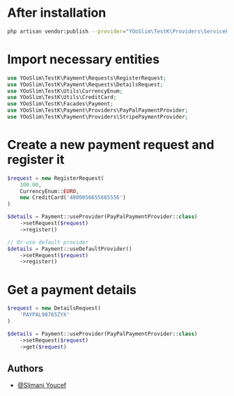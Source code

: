 # After installation

```bash
php artisan vendor:publish --provider="YOoSlim\TestK\Providers\ServiceProvider"
```

# Import necessary entities
```php
use YOoSlim\TestK\Payment\Requests\RegisterRequest;
use YOoSlim\TestK\Payment\Requests\DetailsRequest;
use YOoSlim\TestK\Utils\CurrencyEnum;
use YOoSlim\TestK\Utils\CreditCard;
use YOoSlim\TestK\Facades\Payment;
use YOoSlim\TestK\Payment\Providers\PayPalPaymentProvider;
use YOoSlim\TestK\Payment\Providers\StripePaymentProvider;
```

# Create a new payment request and register it
```php
$request = new RegisterRequest(
	100.00,
	CurrencyEnum::EURO,
	new CreditCard('4000056655665556')
)

$details = Payment::useProvider(PayPalPaymentProvider::class)
	->setRequest($request)
	->register()

// Or use default provider
$details = Payment::useDefaultProvider()
	->setRequest($request)
	->register()
```

# Get a payment details
```php
$request = new DetailsRequest(
	'PAYPAL98765ZYX'
)

$details = Payment::useProvider(PayPalPaymentProvider::class)
	->setRequest($request)
	->get($request)
```
## Authors
- [@Slimani Youcef](https://www.github.com/yooslim)